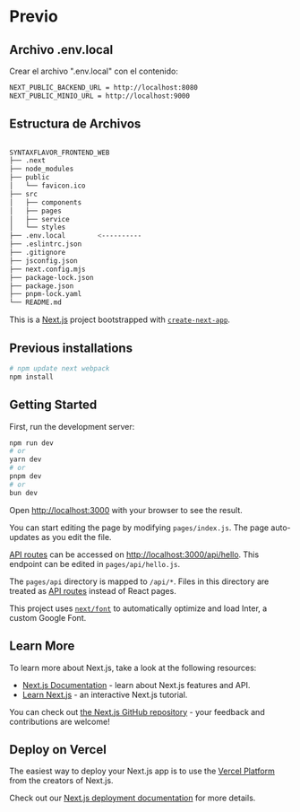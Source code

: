 # Previo
## Archivo .env.local
Crear el archivo ".env.local" con el contenido:

```bash
NEXT_PUBLIC_BACKEND_URL = http://localhost:8080
NEXT_PUBLIC_MINIO_URL = http://localhost:9000
```
## Estructura de Archivos

```bash

SYNTAXFLAVOR_FRONTEND_WEB
├── .next
├── node_modules
├── public
│   └── favicon.ico
├── src
│   ├── components
│   ├── pages
│   ├── service
│   └── styles
├── .env.local        <----------
├── .eslintrc.json
├── .gitignore
├── jsconfig.json
├── next.config.mjs
├── package-lock.json
├── package.json
├── pnpm-lock.yaml
└── README.md
```

This is a [Next.js](https://nextjs.org/) project bootstrapped with [`create-next-app`](https://github.com/vercel/next.js/tree/canary/packages/create-next-app).

## Previous installations

```bash
# npm update next webpack
npm install
```

## Getting Started

First, run the development server:

```bash
npm run dev
# or
yarn dev
# or
pnpm dev
# or
bun dev
```

Open [http://localhost:3000](http://localhost:3000) with your browser to see the result.

You can start editing the page by modifying `pages/index.js`. The page auto-updates as you edit the file.

[API routes](https://nextjs.org/docs/api-routes/introduction) can be accessed on [http://localhost:3000/api/hello](http://localhost:3000/api/hello). This endpoint can be edited in `pages/api/hello.js`.

The `pages/api` directory is mapped to `/api/*`. Files in this directory are treated as [API routes](https://nextjs.org/docs/api-routes/introduction) instead of React pages.

This project uses [`next/font`](https://nextjs.org/docs/basic-features/font-optimization) to automatically optimize and load Inter, a custom Google Font.

## Learn More

To learn more about Next.js, take a look at the following resources:

- [Next.js Documentation](https://nextjs.org/docs) - learn about Next.js features and API.
- [Learn Next.js](https://nextjs.org/learn) - an interactive Next.js tutorial.

You can check out [the Next.js GitHub repository](https://github.com/vercel/next.js/) - your feedback and contributions are welcome!

## Deploy on Vercel

The easiest way to deploy your Next.js app is to use the [Vercel Platform](https://vercel.com/new?utm_medium=default-template&filter=next.js&utm_source=create-next-app&utm_campaign=create-next-app-readme) from the creators of Next.js.

Check out our [Next.js deployment documentation](https://nextjs.org/docs/deployment) for more details.
